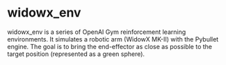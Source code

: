# widowx_env

widowx_env is a series of OpenAI Gym reinforcement learning environments. 
It simulates a robotic arm (WidowX MK-II) with the Pybullet engine. The goal is to bring the end-effector as close as possible to the target position (represented as a green sphere).

